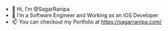 - 👋 Hi, I’m @SagarRanipa
- 👀 I’m a Software Engineer and Working as an iOS Developer
- 📫 You can checkout my Portfolio at https://sagarranipa.com/

<!---
SagarRanipa/SagarRanipa is a ✨ special ✨ repository because its `README.md` (this file) appears on your GitHub profile.
You can click the Preview link to take a look at your changes.
--->
